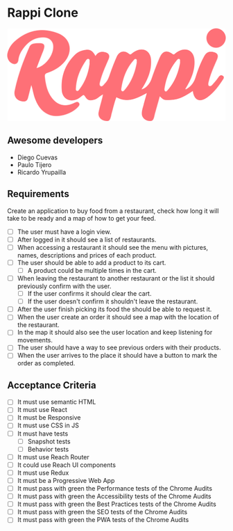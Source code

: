 # Rappi Clone

![alt text](public/rappi-logo.png)

## Awesome developers

- Diego Cuevas
- Paulo Tijero
- Ricardo Yrupailla

## Requirements

Create an application to buy food from a restaurant, check how long it will take to be ready and a map of how to get your feed.

- [ ] The user must have a login view.
- [ ] After logged in it should see a list of restaurants.
- [ ] When accessing a restaurant it should see the menu with pictures, names, descriptions and prices of each product.
- [ ] The user should be able to add a product to its cart.
  - [ ] A product could be multiple times in the cart.
- [ ] When leaving the restaurant to another restaurant or the list it should previously confirm with the user.
  - [ ] If the user confirms it should clear the cart.
  - [ ] If the user doesn't confirm it shouldn't leave the restaurant.
- [ ] After the user finish picking its food the should be able to request it.
- [ ] When the user create an order it should see a map with the location of the restaurant.
- [ ] In the map it should also see the user location and keep listening for movements.
- [ ] The user should have a way to see previous orders with their products.
- [ ] When the user arrives to the place it should have a button to mark the order as completed.

## Acceptance Criteria

- [ ] It must use semantic HTML
- [ ] It must use React
- [ ] It must be Responsive
- [ ] It must use CSS in JS
- [ ] It must have tests
  - [ ] Snapshot tests
  - [ ] Behavior tests
- [ ] It must use Reach Router
- [ ] It could use Reach UI components
- [ ] It must use Redux
- [ ] It must be a Progressive Web App
- [ ] It must pass with green the Performance tests of the Chrome Audits
- [ ] It must pass with green the Accessibility tests of the Chrome Audits
- [ ] It must pass with green the Best Practices tests of the Chrome Audits
- [ ] It must pass with green the SEO tests of the Chrome Audits
- [ ] It must pass with green the PWA tests of the Chrome Audits
